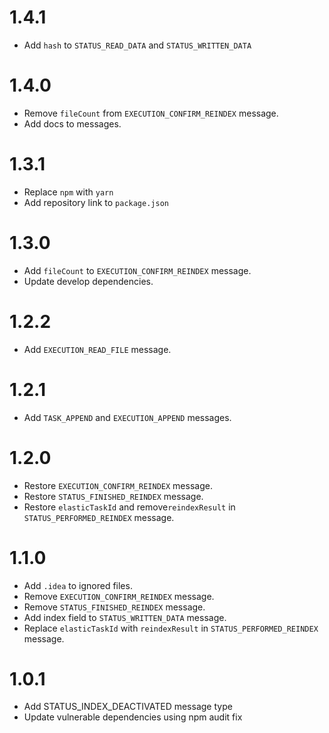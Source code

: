 # 1.4.1
- Add `hash` to `STATUS_READ_DATA` and `STATUS_WRITTEN_DATA`

# 1.4.0
- Remove `fileCount` from `EXECUTION_CONFIRM_REINDEX` message.
- Add docs to messages.

# 1.3.1
- Replace `npm` with `yarn`
- Add repository link to `package.json`

# 1.3.0
- Add `fileCount` to `EXECUTION_CONFIRM_REINDEX` message.
- Update develop dependencies.

# 1.2.2
- Add `EXECUTION_READ_FILE` message.

# 1.2.1
- Add `TASK_APPEND` and `EXECUTION_APPEND` messages.

# 1.2.0
- Restore `EXECUTION_CONFIRM_REINDEX` message.
- Restore `STATUS_FINISHED_REINDEX` message.
- Restore `elasticTaskId` and remove`reindexResult` in `STATUS_PERFORMED_REINDEX` message.

# 1.1.0
- Add `.idea` to ignored files.
- Remove `EXECUTION_CONFIRM_REINDEX` message.
- Remove `STATUS_FINISHED_REINDEX` message.
- Add index field to `STATUS_WRITTEN_DATA` message.
- Replace `elasticTaskId` with `reindexResult` in `STATUS_PERFORMED_REINDEX` message.

# 1.0.1
- Add STATUS_INDEX_DEACTIVATED message type
- Update vulnerable dependencies using npm audit fix
